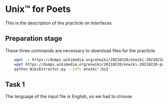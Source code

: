 # Unix™ for Poets

This is the description of the practicle on Interfaces

## Preparation stage

These three commands are necessary to download files for the practicle

```bash
    wget -c https://dumps.wikimedia.org/enwiki/20210220/enwiki-20210220-pages-articles15.xml-p17324603p17460152.bz2
    wget https://dumps.wikimedia.org/enwiki/20210220/enwiki-20210220-pages-articles15.xml-p17324603p17460152.bz2
    python WikiExtractor.py --infn enwiki*.bz2
```

## Task 1

The language of the input file is English, so we had to choose 
